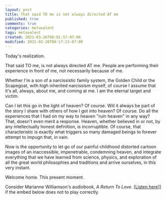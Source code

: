 ```yaml
---
layout: post
title: That said TO me is not always directed AT me
published: true
comments: true
categories: metavalent
tags: metavalent
created: 2021-03-26T08:01:57-07:00
modified: 2021-03-26T08:17:13-07:00
---
```


Today's realization.

That said TO me, is not always directed AT me. People are performing their experience in front of me, not necessarily because of me.

Whether I'm a son of a narcissistic family system, the Golden Child or the Scapegoat, with high inherited narcissism myself, of course I assume that it's all, always, about me, and coming at me. I am the eternal target and victim.

Can I let this go in the light of heaven? Of course. Will it always be part of the story I share with others of how I got into heaven? Of course. Do all the experiences that I had on my way to heaven "ruin heaven" in any way? That, doesn't even merit a response. Heaven, whether believed in or not, by any intellectually honest definition, is incorruptible. Of course, that characteristic is exactly what triggers so many damaged beings to forever attempt to impugn that, in vain. 

Now is the opportunity to let go of our painful childhood distorted cartoon images of an inaccessible, impenetrable, condemning heaven, and integrate everything that we have learned from science, physics, and exploration of all the great world philosophies and traditions and arrive ourselves, in this very instant.

Welcome home. This present moment.

Consider Marianne Williamson's audiobook, *A Return To Love*. [[Listen here](https://youtu.be/6g0WmRlh5S8)]] if the embed below does not to play correctly.

<!-- Responsive video embed for YouTube, Vimeo, etc. Uncomment, if needed. -->

<!-- <div class="embed-container"><iframe width="560" height="315" src="https://youtu.be/6g0WmRlh5S8" title="YouTube video player" frameborder="0" allow="accelerometer; autoplay; clipboard-write; encrypted-media; gyroscope; picture-in-picture" allowfullscreen></iframe></div> -->